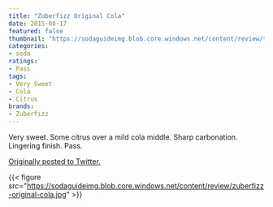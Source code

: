 ```yaml
---
title: "Zuberfizz Original Cola"
date: 2015-08-17
featured: false
thumbnail: "https://sodaguideimg.blob.core.windows.net/content/review/thumbs/zuberfizz-original-cola.jpg"
categories:
- soda
ratings:
- Pass
tags:
- Very Sweet
- Cola
- Citrus
brands:
- Zuberfizz
---
```


Very sweet. Some citrus over a mild cola middle. Sharp carbonation. Lingering finish. Pass.

[Originally posted to Twitter.](https://twitter.com/Cavorter/status/633323424106962944)

{{< figure src="https://sodaguideimg.blob.core.windows.net/content/review/zuberfizz-original-cola.jpg" >}}
